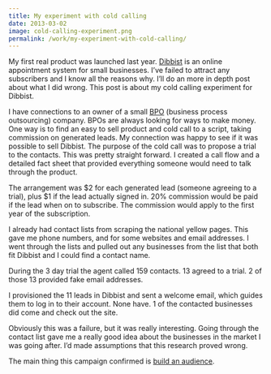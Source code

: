 ```yaml
---
title: My experiment with cold calling
date: 2013-03-02
image: cold-calling-experiment.png
permalink: /work/my-experiment-with-cold-calling/
---
```

My first real product was launched last year. <a href="https://www.dibbist.com" target="_blank">Dibbist</a> is an online appointment system for small businesses. I’ve failed to attract any subscribers and I know all the reasons why. I’ll do an more in depth post about what I did wrong. This post is about my cold calling experiment for Dibbist.

I have connections to an owner of a small <a href="http://en.wikipedia.org/wiki/Business_process_outsourcing" target="_blank">BPO</a> (business process outsourcing) company. BPOs are always looking for ways to make money. One way is to find an easy to sell product and cold call to a script, taking commission on generated leads. My connection was happy to see if it was possible to sell Dibbist. The purpose of the cold call was to propose a trial to the contacts. This was pretty straight forward. I created a call flow and a detailed fact sheet that provided everything someone would need to talk through the product.

The arrangement was $2 for each generated lead (someone agreeing to a trial), plus $1 if the lead actually signed in. 20% commission would be paid if the lead when on to subscribe. The commission would apply to the first year of the subscription.

I already had contact lists from scraping the national yellow pages. This gave me phone numbers, and for some websites and email addresses. I went through the lists and pulled out any businesses from the list that both fit Dibbist and I could find a contact name.

During the 3 day trial the agent called 159 contacts. 13 agreed to a trial. 2 of those 13 provided fake email addresses.

I provisioned the 11 leads in Dibbist and sent a welcome email, which guides them to log in to their account. None have. 1 of the contacted businesses did come and check out the site.

Obviously this was a failure, but it was really interesting. Going through the contact list gave me a really good idea about the businesses in the market I was going after. I’d made assumptions that this research proved wrong.

The main thing this campaign confirmed is <a href="http://www.blueglass.com/blog/how-to-build-an-audience/" target="_blank">build an audience</a>.